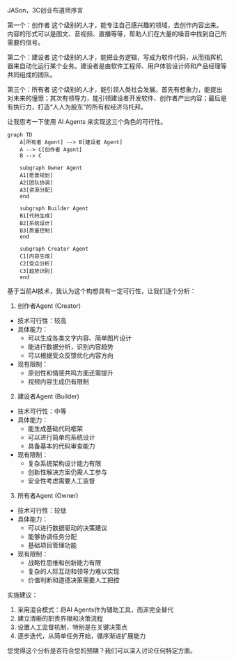 JASon，3C创业布道师序言

第一个：创作者 这个级别的人才，能专注自己感兴趣的领域，去创作内容出来。内容的形式可以是图文、音视频、直播等等，帮助人们在大量的噪音中找到自己所需要的信号。

第二个：建设者 这个级别的人才，能把业务逻辑，写成为软件代码，从而指挥机器来自动化运行某个业务。建设者是由软件工程师、用户体验设计师和产品经理等共同组成的团队。

第三个：所有者 这个级别的人才，能引领人类社会发展。首先有想象力，能提出对未来的憧憬；其次有领导力，能引领建设者开发软件、创作者产出内容；最后是有执行力，打造“人人为股东”的所有权经济乌托邦。



让我思考一下使用 AI Agents 来实现这三个角色的可行性。



```mermaid
graph TD
    A[所有者 Agent] --> B[建设者 Agent]
    A --> C[创作者 Agent]
    B --> C
    
    subgraph Owner Agent
    A1[愿景规划]
    A2[团队协调]
    A3[资源分配]
    end
    
    subgraph Builder Agent
    B1[代码生成]
    B2[系统设计]
    B3[质量控制]
    end
    
    subgraph Creator Agent
    C1[内容生成]
    C2[受众分析]
    C3[趋势识别]
    end

```

基于当前AI技术，我认为这个构想具有一定可行性，让我们逐个分析：

1. 创作者Agent (Creator)
- 技术可行性：较高
- 具体能力：
  - 可以生成各类文字内容、简单图片设计
  - 能进行数据分析，识别内容趋势
  - 可以根据受众反馈优化内容方向
- 现有限制：
  - 原创性和情感共鸣方面还需提升
  - 视频内容生成仍有限制

2. 建设者Agent (Builder)
- 技术可行性：中等
- 具体能力：
  - 能生成基础代码框架
  - 可以进行简单的系统设计
  - 具备基本的代码审查能力
- 现有限制：
  - 复杂系统架构设计能力有限
  - 创新性解决方案仍需人工参与
  - 安全性考虑需要人工监督

3. 所有者Agent (Owner)
- 技术可行性：较低
- 具体能力：
  - 可以进行数据驱动的决策建议
  - 能够协调任务分配
  - 基础项目管理功能
- 现有限制：
  - 战略性思维和创新能力有限
  - 复杂的人际互动和领导力难以实现
  - 价值判断和道德决策需要人工把控

实施建议：
1. 采用混合模式：将AI Agents作为辅助工具，而非完全替代
2. 建立清晰的职责界限和决策流程
3. 设置人工监督机制，特别是在关键决策点
4. 逐步迭代，从简单任务开始，循序渐进扩展能力

您觉得这个分析是否符合您的预期？我们可以深入讨论任何特定方面。

